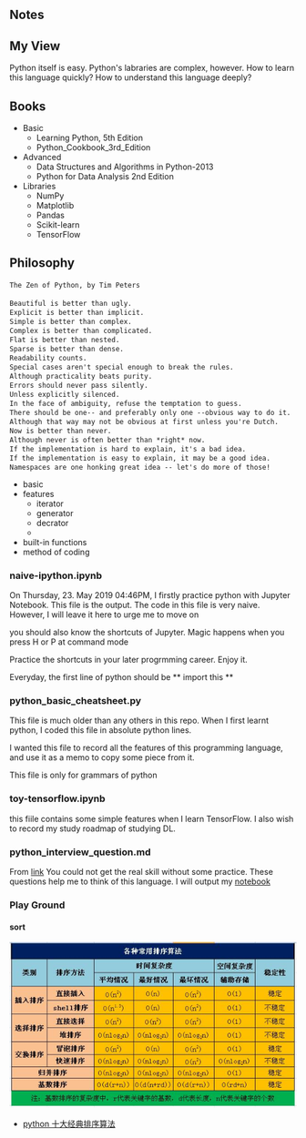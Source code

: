 Notes
---

## My View
Python itself is easy. Python's labraries are complex, however. How to learn this language quickly? How to understand this language deeply?

## Books
- Basic
  - Learning Python, 5th Edition
  - Python_Cookbook_3rd_Edition
- Advanced
  - Data Structures and Algorithms in Python-2013
  - Python for Data Analysis 2nd Edition
- Libraries
  - NumPy
  - Matplotlib
  - Pandas
  - Scikit-learn
  - TensorFlow

## Philosophy 
```
The Zen of Python, by Tim Peters

Beautiful is better than ugly.
Explicit is better than implicit.
Simple is better than complex.
Complex is better than complicated.
Flat is better than nested.
Sparse is better than dense.
Readability counts.
Special cases aren't special enough to break the rules.
Although practicality beats purity.
Errors should never pass silently.
Unless explicitly silenced.
In the face of ambiguity, refuse the temptation to guess.
There should be one-- and preferably only one --obvious way to do it.
Although that way may not be obvious at first unless you're Dutch.
Now is better than never.
Although never is often better than *right* now.
If the implementation is hard to explain, it's a bad idea.
If the implementation is easy to explain, it may be a good idea.
Namespaces are one honking great idea -- let's do more of those!
```

- basic
- features
	- iterator
	- generator
	- decrator
	-
- built-in functions
- method of coding

### naive-ipython.ipynb

On Thursday, 23. May 2019 04:46PM, I firstly practice python with Jupyter Notebook. This file is the output.
The code in this file is very naive. However, I will leave it here to urge me to move on

you should also know the shortcuts of Jupyter.
Magic happens when you press H or P at command mode

Practice the shortcuts in your later progrmming career. Enjoy it.

Everyday, the first line of python should be 
** import this **


### python_basic_cheatsheet.py

This file is much older than any others in this repo.
When I first learnt python, I coded this file in absolute python lines.

I wanted this file to record all the features of this programming language, and use it as a memo to copy some piece from it.

This file is only for grammars of python

### toy-tensorflow.ipynb
this fiile contains some simple features when I learn TensorFlow. I also wish to record my study roadmap of studying DL.

### python_interview_question.md
From [link](https://github.com/kenwoodjw/python_interview_question)
You could not get the real skill without some practice. These questions help me to think of this language.
I will output my [notebook](python_interview_question-my_solution.ipynb)


### Play Ground
#### sort 
![sort](images/sort.png)

- [python 十大经典排序算法](https://www.cnblogs.com/wuxinyan/p/8615127.html)



